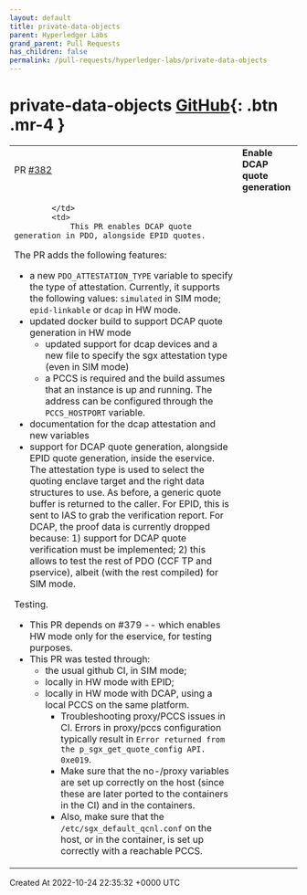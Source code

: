 ```yaml
---
layout: default
title: private-data-objects
parent: Hyperledger Labs
grand_parent: Pull Requests
has_children: false
permalink: /pull-requests/hyperledger-labs/private-data-objects
---
```


# private-data-objects <span class="fs-3 right-align">[GitHub](https://github.com/hyperledger-labs/private-data-objects){: .btn .mr-4 }</span>


<div>
    <table>
        <tr>
            <td>
                PR <a href="https://github.com/hyperledger-labs/private-data-objects/pull/382" class=".btn">#382</a>
            </td>
            <td>
                <b>
                    Enable DCAP quote generation
                </b>
            </td>
        </tr>
        <tr>
            <td>
                
            </td>
            <td>
                This PR enables DCAP quote generation in PDO, alongside EPID quotes.

The PR adds the following features:
*  a new `PDO_ATTESTATION_TYPE` variable to specify the type of attestation. Currently, it supports the following values: `simulated` in SIM mode; `epid-linkable` or `dcap` in HW mode.
* updated docker build to support DCAP quote generation in HW mode
  * updated support for dcap devices and a new file to specify the sgx attestation type (even in SIM mode)
  * a PCCS is required and the build assumes that an instance is up and running. The address can be configured through the `PCCS_HOSTPORT` variable.
* documentation for the dcap attestation and new variables
* support for DCAP quote generation, alongside EPID quote generation, inside the eservice. The attestation type is used to select the quoting enclave target and the right data structures to use. As before, a generic quote buffer is returned to the caller. For EPID, this is sent to IAS to grab the verification report. For DCAP, the proof data is currently dropped because: 1) support for DCAP quote verification must be implemented; 2) this allows to test the rest of PDO (CCF TP and pservice), albeit (with the rest compiled) for SIM mode.

Testing.
* This PR depends on #379 -- which enables HW mode only for the eservice, for testing purposes.
* This PR was tested through:
  * the usual github CI, in SIM mode;
  * locally in HW mode with EPID;
  * locally in HW mode with DCAP, using a local PCCS on the same platform.
    *  Troubleshooting proxy/PCCS issues in CI. Errors in proxy/pccs configuration typically result in `Error returned from the p_sgx_get_quote_config API. 0xe019`.
      * Make sure that the no-/proxy variables are set up correctly on the host (since these are later ported to the containers in the CI) and in the containers.
      * Also, make sure that the `/etc/sgx_default_qcnl.conf` on the host, or in the container, is set up correctly with a reachable PCCS.
            </td>
        </tr>
    </table>
    <div class="right-align">
        Created At 2022-10-24 22:35:32 +0000 UTC
    </div>
</div>

